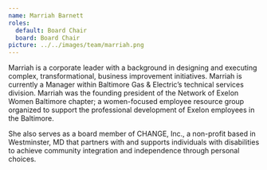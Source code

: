 ```yaml
---
name: Marriah Barnett
roles:
  default: Board Chair
  board: Board Chair
picture: ../../images/team/marriah.png
---
```


Marriah is a corporate leader with a background in designing and executing complex, transformational, business improvement initiatives. Marriah is currently a Manager within Baltimore Gas & Electric’s technical services division. Marriah was the founding president of the Network of Exelon Women Baltimore chapter; a women-focused employee resource group organized to support the professional development of Exelon employees in the Baltimore.

She also serves as a board member of CHANGE, Inc., a non-profit based in Westminster, MD that partners with and supports individuals with disabilities to achieve community integration and independence through personal choices.
